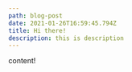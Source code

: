 ```yaml
---
path: blog-post
date: 2021-01-26T16:59:45.794Z
title: Hi there!
description: this is description
---
```

content!